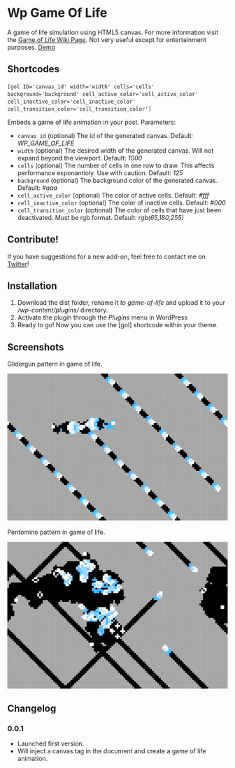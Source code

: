 # Wp Game Of Life

A game of life simulation using HTML5 canvas. For more information visit the [Game of Life Wiki Page](http://en.wikipedia.org/wiki/Conway's_Game_of_Life). Not very useful except for entertainment purposes. [Demo](http://vilmosioo.co.uk/project/game-of-life/)

## Shortcodes

`[gol ID='canvas_id' width='width' cells='cells' background='background' cell_active_color='cell_active_color' cell_inactive_color='cell_inactive_color' cell_transition_color='cell_transition_color']`

Embeds a game of life animation in your post. Parameters:

 * `canvas_id` (optional) The id of the generated canvas. Default: *WP_GAME_OF_LIFE*
 * `width` (optional) The desired width of the generated canvas. Will not expand beyond the viewport. Default: *1000*
 * `cells` (optional) The number of cells in one row to draw. This affects performance exponantioly. Use with caution. Default: *125*
 * `background` (optional) The background color of the generated canvas. Default: *#aaa*
 * `cell_active_color` (optional) The color of active cells. Default: *#fff*
 * `cell_inactive_color` (optional) The color of inactive cells. Default: *#000*
 * `cell_transition_color` (optional) The color of cells that have just been deactivated. Must be rgb format. Default: *rgb(65,180,255)*


## Contribute!

If you have suggestions for a new add-on, feel free to contact me on [Twitter](https://twitter.com/vilmosioo)!

## Installation
1. Download the dist folder, rename it *to game-of-life* and upload it to your */wp-content/plugins/* directory.
2. Activate the plugin through the *Plugins* menu in WordPress
3. Ready to go! Now you can use the [gol] shortcode within your theme.

## Screenshots

Glidergun pattern in game of life.

![](screenshot-1.png) 

Pentomino pattern in game of life.

![](screenshot-2.png) 

## Changelog

### 0.0.1
 * Launched first version.
 * Will inject a canvas tag in the document and create a game of life animation.